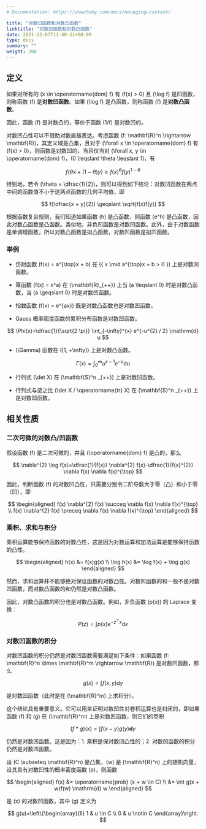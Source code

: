 ```yaml
---
# Documentation: https://wowchemy.com/docs/managing-content/

title: "对数凹函数和对数凸函数"
linktitle: "对数凹函数和对数凸函数"
date: 2021-12-07T11:40:51+08:00
type: docs
summary: ""
weight: 260
---
```


<!--more-->

## 定义

如果对所有的 \(x \in \operatorname{dom} f\) 有 \(f(x) > 0\) 且 \(\log f\) 是凹函数，则称函数 \(f\) 是**对数凹函数**。如果 \(\log f\) 是凸函数，则称函数 \(f\) 是**对数凸函数**。

因此，函数 \(f\) 是对数凸的，等价于函数 \(1/f\) 是对数凹的。

对数凹凸性可以不借助对数直接表达。考虑函数 \(f: \mathbf{R}^n \rightarrow \mathbf{R}\)，其定义域是凸集，且对于 \(\forall x \in \operatorname{dom} f\) 有 \(f(x) > 0\)，则函数是对数凹的，当且仅当对 \(\forall x, y \in \operatorname{dom} f\)，\(0 \leqslant \theta \leqslant 1\)，有

$$
f(\theta x+(1-\theta) y) \geqslant f(x)^{\theta} f(y)^{1-\theta}
$$

特别地，若令 \(\theta = \dfrac{1}{2}\)，则可以得到如下结论：对数凹函数在两点中间的函数值不小于这两点函数的几何平均值，即

$$
f(\dfrac{x + y}{2}) \geqslant \sqrt{f(x)f(y)}
$$

根据函数复合规则，我们知道如果函数 \(h\) 是凸函数，则函数 \(e^h\) 是凸函数，因此对数凸函数是凸函数。类似地，非负凹函数是对数凹函数。此外，由于对数函数是单调增函数，所以对数凸函数是拟凸函数，对数凹函数是拟凹函数。

### 举例

- 仿射函数 \(f(x) = a^{\top}x + b\) 在 \(\{ x \mid a^{\top}x + b > 0 \}\) 上是对数凹函数。

- 幂函数 \(f(x) = x^a\) 在 \(\mathbf{R}_{++}\) 上当 \(a \leqslant 0\) 时是对数凸函数，当 \(a \geqslant 0\) 时是对数凹函数。

- 指数函数 \(f(x) = e^{ax}\) 既是对数凸函数也是对数凹函数。

- Gauss 概率密度函数的累积分布函数是对数凹函数。

$$
\Phi(x)=\dfrac{1}{\sqrt{2 \pi}} \int_{-\infty}^{x} e^{-u^{2} / 2} \mathrm{d} u
$$

- \(\Gamma\) 函数在 \([1, +\infty)\) 上是对数凸函数。

$$
\Gamma(x)=\int_{0}^{\infty} u^{x-1} e^{-u} \mathrm{d} u
$$

- 行列式 \(\det X\) 在 \(\mathbf{S}^n _{++}\) 上是对数凹函数。

- 行列式与迹之比 \(\det X / \operatorname{tr} X\) 在 \(\mathbf{S}^n _{++}\) 上是对数凹函数。

## 相关性质

### 二次可微的对数凸/凹函数

假设函数 \(f\) 是二次可微的，并且 \(\operatorname{dom} f\) 是凸的，那么

$$
\nabla^{2} \log f(x)=\dfrac{1}{f(x)} \nabla^{2} f(x)-\dfrac{1}{f(x)^{2}} \nabla f(x) \nabla f(x)^{\top}
$$

因此，判断函数 \(f\) 的对数凹凸性，只需要分别令二阶导数大于零（凸）和小于零（凹），即

$$
\begin{aligned}
f(x) \nabla^{2} f(x) \succeq \nabla f(x) \nabla f(x)^{\top} \\
f(x) \nabla^{2} f(x) \preceq \nabla f(x) \nabla f(x)^{\top}
\end{aligned}
$$

### 乘积、求和与积分

乘积运算能够保持函数的对数凸性，这是因为对数运算和加法运算是能够保持函数的凸性。

$$
\begin{aligned}
    h(x) &= f(x)g(x) \\
    \log h(x) &= \log f(x) + \log g(x)
\end{aligned}
$$

然而，求和运算并不能够绝对保证函数的对数凸性。对数凹函数的和一般不是对数凹函数，而对数凸函数的和仍然是对数凸函数。

因此，对数凸函数的积分也是对数凸函数。例如，非负函数 \(p(x)\) 的 Laplace 变换：

$$
P(z)=\int p(x) e^{-z^{\top} x} \mathrm{d} x
$$

### 对数凹函数的积分

对数凹函数的积分仍然是对数凹函数需要满足如下条件：如果函数 \(f: \mathbf{R}^n \times \mathbf{R}^m \rightarrow \mathbf{R}\) 是对数凹函数，那么

$$
g(x) = \int f(x, y) \mathrm{d} y
$$

是对数凹函数（此时是在 \(\mathbf{R}^m\) 上求积分）。

这个结论具有重要意义。它可以用来证明对数凹性对卷积运算也是封闭的，即如果函数 \(f\) 和 \(g\) 在 \(\mathbf{R}^m\) 上是对数凹函数，则它们的卷积

$$
(f * g)(x)=\int f(x-y) g(y) \mathbf{d} y
$$

仍然是对数凹函数。这是因为：1. 乘积是保对数凹凸性的；2. 对数凹函数的积分仍然是对数凹函数。

设 \(C \subseteq \mathbf{R}^n\) 是凸集，\(w\) 是 \(\mathbf{R}^n\) 上的随机向量，设其具有对数凹性的概率密度函数 \(p\)，则函数

$$
\begin{aligned}
    f(x) &= \operatorname{prob} (x + w \in C) \\
    &= \int g(x + w)f(w) \mathrm{d} w
\end{aligned}
$$

是 \(x\) 的对数凹函数，其中 \(g\) 定义为

$$
g(u)=\left\{\begin{array}{ll}
1 & u \in C \\
0 & u \notin C
\end{array}\right.
$$
